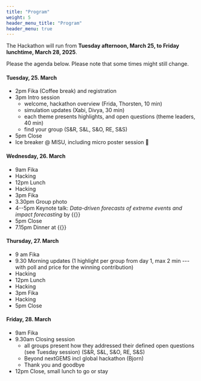 ```yaml
---
title: "Program"
weight: 5
header_menu_title: "Program"
header_menu: true
---
```

The Hackathon will run from **Tuesday afternoon, March 25, to Friday lunchtime, March 28, 2025**.

Please the agenda below. Please note that some times might still change.


#### Tuesday, 25. March

- 2pm Fika (Coffee break) and registration
- 3pm Intro session
  - welcome, hackathon overview (Frida, Thorsten, 10 min)
  - simulation updates (Xabi, Divya, 30 min)
  - each theme presents highlights, and open questions (theme leaders, 40 min)
  - find your group (S&R, S&L, S&O, RE, S&S)
- 5pm Close
- Ice breaker @ MISU, including micro poster session 🙂

#### Wednesday, 26. March

- 9am Fika
- Hacking
- 12pm Lunch
- Hacking
- 3pm Fika
- 3.30pm Group photo
- 4--5pm Keynote talk: *Data-driven forecasts of extreme events and impact forecasting* by {{<extlink icon="fa fa-external-link" text="Gabriele Messori" href="https://www.uu.se/en/contact-and-organisation/staff?query=N18-2030">}} 
- 5pm Close
- 7.15pm Dinner at {{<extlink icon="fa fa-external-link" text="Man in the Moon" href="https://maninthemoon.se">}}

#### Thursday, 27. March

- 9 am Fika
- 9.30 Morning updates (1 highlight per group from day 1, max 2 min --- with poll and price for the winning contribution)
- Hacking
- 12pm Lunch
- Hacking
- 3pm Fika
- Hacking
- 5pm Close

#### Friday, 28. March

- 9am Fika
- 9.30am Closing session
  - all groups present how they addressed their defined open questions (see Tuesday session) (S&R, S&L, S&O, RE, S&S)
  - Beyond nextGEMS incl global hackathon (Bjorn)
  - Thank you and goodbye
- 12pm Close, small lunch to go or stay




